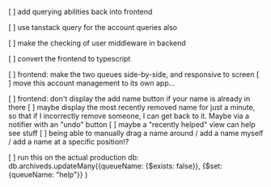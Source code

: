 [ ] add querying abilities back into frontend

[ ] use tanstack query for the account queries also

[ ] make the checking of user middleware in backend

[ ] convert the frontend to typescript

[ ] frontend: make the two queues side-by-side, and responsive to screen
[ ] move this account management to its own app...

[ ] frontend: don't display the add name button if your name is already in there
[ ] maybe display the most recently removed name for just a minute, so that if I incorrectly remove someone, I can get back to it. Maybe via a notifier with an "undo" button
[ ] maybe a "recently helped" view can help see stuff
[ ] being able to manually drag a name around / add a name myself / add a name at a specific position!?

[ ] run this on the actual production db:
db.archiveds.updateMany({queueName: {$exists: false}}, {$set: {queueName: "help"}} )
